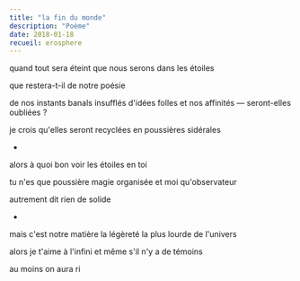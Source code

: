 ```yaml
---
title: "la fin du monde"
description: "Poème"
date: 2018-01-18
recueil: erosphere
---
```


quand tout sera éteint
que nous serons dans les étoiles

que restera-t-il de notre poésie

de nos instants banals insufflés d'idées folles
et nos affinités — seront-elles oubliées ?

je crois qu'elles seront recyclées en poussières sidérales

*

alors à quoi bon voir les étoiles en toi

tu n'es que poussière magie organisée
et moi qu'observateur

autrement dit rien
de solide

*

mais c'est notre matière la légèreté
la plus lourde de l'univers

alors je t'aime à l'infini
et même s'il n'y a de témoins

au moins on aura ri
